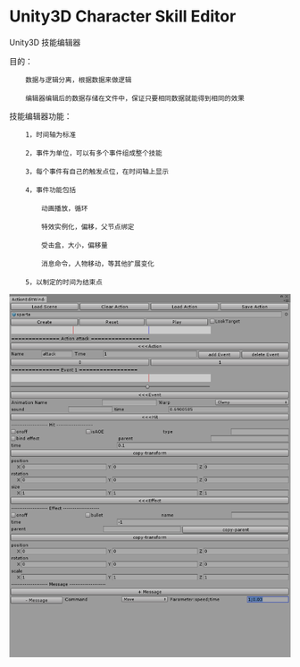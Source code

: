 # Unity3D Character Skill Editor

Unity3D 技能编辑器

目的：

		数据与逻辑分离，根据数据来做逻辑

		编辑器编辑后的数据存储在文件中，保证只要相同数据就能得到相同的效果


技能编辑器功能：

		1，时间轴为标准

		2，事件为单位，可以有多个事件组成整个技能

		3，每个事件有自己的触发点位，在时间轴上显示

		4，事件功能包括

			动画播放，循环

			特效实例化，偏移，父节点绑定

			受击盒，大小，偏移量

			消息命令，人物移动，等其他扩展变化

		5，以制定的时间为结束点


![image](skill-editor.png)

